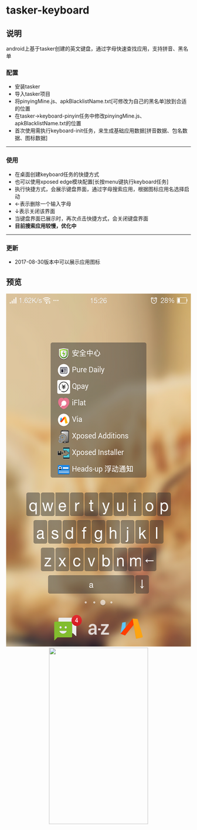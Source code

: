 # tasker-keyboard



## 说明
android上基于tasker创建的英文键盘，通过字母快速查找应用，支持拼音、黑名单
### 配置
* 安装tasker
* 导入tasker项目
* 将pinyingMine.js、apkBlacklistName.txt[可修改为自己的黑名单]放到合适的位置
* 在tasker->keyboard-pinyin任务中修改pinyingMine.js、apkBlacklistName.txt的位置
* 首次使用需执行keyboard-init任务，来生成基础应用数据[拼音数据、包名数据、图标数据]

---
### 使用
* 在桌面创建keyboard任务的快捷方式
* 也可以使用xposed edge模块配置[长按menu键执行keyboard任务]
* 执行快捷方式，会展示键盘界面，通过字母搜索应用，根据图标应用名选择启动
* ←表示删除一个输入字母
* ↓表示关闭该界面
* 当键盘界面已展示时，再次点击快捷方式，会关闭键盘界面
* **目前搜索应用较慢，优化中**

---
### 更新
* 2017-08-30版本中可以展示应用图标


## 预览
<div align=center><img height="960" width="540" src="https://github.com/bjc5233/tasker-keyboard/raw/master/resources/demo2.png"/></div>
<div align=center><img height="480" width="270" src="https://github.com/bjc5233/tasker-keyboard/raw/master/resources/demo2.gif"/></div>
